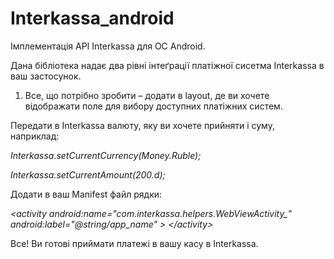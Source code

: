 Interkassa_android
==================

Імплементація API Interkassa для ОС Android.

Дана бібліотека надає два рівні інтеґрації платіжної сисетма Interkassa в ваш застосунок.

1. Все, що потрібно зробити – додати в layout, де ви хочете відображати поле для вибору доступних платіжних систем.

Передати в Interkassa валюту, яку ви хочете прийняти і суму, наприклад:

<i>Interkassa.setCurrentCurrency(Money.Ruble);

Interkassa.setCurrentAmount(200.d); </i>

Додати в ваш Manifest файл рядки:
<i>

&lt;activity
    android:name="com.interkassa.helpers.WebViewActivity_"
    android:label="@string/app_name" &gt;
&lt;/activity&gt;
</i>

Все! Ви готові приймати платежі в вашу касу в Interkassa.

